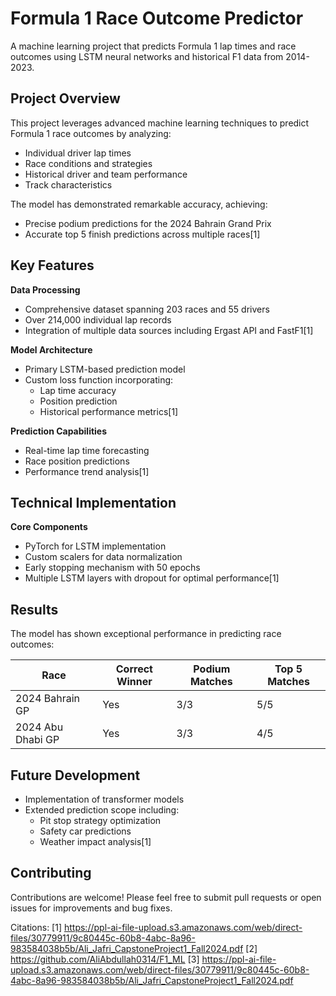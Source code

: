 # Formula 1 Race Outcome Predictor

A machine learning project that predicts Formula 1 lap times and race outcomes using LSTM neural networks and historical F1 data from 2014-2023.

## Project Overview

This project leverages advanced machine learning techniques to predict Formula 1 race outcomes by analyzing:
- Individual driver lap times
- Race conditions and strategies
- Historical driver and team performance
- Track characteristics

The model has demonstrated remarkable accuracy, achieving:
- Precise podium predictions for the 2024 Bahrain Grand Prix
- Accurate top 5 finish predictions across multiple races[1]

## Key Features

**Data Processing**
- Comprehensive dataset spanning 203 races and 55 drivers
- Over 214,000 individual lap records
- Integration of multiple data sources including Ergast API and FastF1[1]

**Model Architecture**
- Primary LSTM-based prediction model
- Custom loss function incorporating:
  - Lap time accuracy
  - Position prediction
  - Historical performance metrics[1]

**Prediction Capabilities**
- Real-time lap time forecasting
- Race position predictions
- Performance trend analysis[1]

## Technical Implementation

**Core Components**
- PyTorch for LSTM implementation
- Custom scalers for data normalization
- Early stopping mechanism with 50 epochs
- Multiple LSTM layers with dropout for optimal performance[1]

## Results

The model has shown exceptional performance in predicting race outcomes:

| Race | Correct Winner | Podium Matches | Top 5 Matches |
|------|---------------|----------------|---------------|
| 2024 Bahrain GP | Yes | 3/3 | 5/5 |
| 2024 Abu Dhabi GP | Yes | 3/3 | 4/5 |[1]


## Future Development

- Implementation of transformer models
- Extended prediction scope including:
  - Pit stop strategy optimization
  - Safety car predictions
  - Weather impact analysis[1]

## Contributing

Contributions are welcome! Please feel free to submit pull requests or open issues for improvements and bug fixes.


Citations:
[1] https://ppl-ai-file-upload.s3.amazonaws.com/web/direct-files/30779911/9c80445c-60b8-4abc-8a96-983584038b5b/Ali_Jafri_CapstoneProject1_Fall2024.pdf
[2] https://github.com/AliAbdullah0314/F1_ML
[3] https://ppl-ai-file-upload.s3.amazonaws.com/web/direct-files/30779911/9c80445c-60b8-4abc-8a96-983584038b5b/Ali_Jafri_CapstoneProject1_Fall2024.pdf
